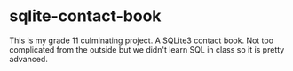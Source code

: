 # sqlite-contact-book

This is my grade 11 culminating project. A SQLite3 contact book. Not too complicated from the outside but we didn't learn SQL in class so it is pretty advanced.
